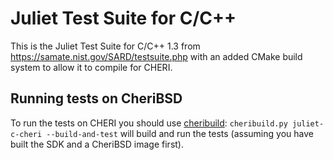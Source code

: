 # Juliet Test Suite for C/C++

This is the Juliet Test Suite for C/C++ 1.3 from https://samate.nist.gov/SARD/testsuite.php
with an added CMake build system to allow it to compile for CHERI.

## Running tests on CheriBSD

To run the tests on CHERI you should use [cheribuild](https://github.com/CTSRD-CHERI/cheribuild):
`cheribuild.py juliet-c-cheri --build-and-test` will build and run the tests (assuming you have built the SDK and a CheriBSD image first). 
